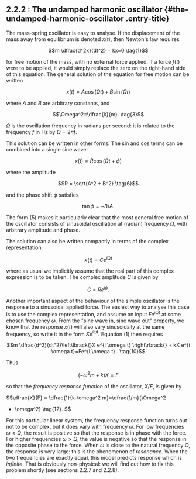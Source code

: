 ## 2.2.2 : The undamped harmonic oscillator {#the-undamped-harmonic-oscillator .entry-title}

The mass-spring oscillator is easy to analyse. If the displacement of
the mass away from equilibrium is denoted $x(t)$, then Newton's law
requires

$$m \dfrac{d^2x}{dt^2} + kx=0 \tag{1}$$

for free motion of the mass, with no external force applied. If a force
$f(t)$ were to be applied, it would simply replace the zero on the
right-hand side of this equation. The general solution of the equation
for free motion can be written

$$x(t)=A \cos(\Omega t) + B \sin(\Omega t) \tag{2}$$

where $A$ and $B$ are arbitrary constants, and

$$\Omega^2=\dfrac{k}{m}. \tag{3}$$

$\Omega$ is the oscillation frequency in radians per second: it is
related to the frequency $f$ in Hz by $\Omega = 2 \pi f$.

This solution can be written in other forms. The sin and cos terms can
be combined into a single sine wave:

$$x(t) = R \cos(\Omega t + \phi) \tag{5}$$

where the amplitude

$$R = \sqrt{A^2 + B^2} \tag{6}$$

and the phase shift $\phi$ satisfies

$$\tan{\phi} = -B/A. \tag{7}$$

The form (5) makes it particularly clear that the most general free
motion of the oscillator consists of sinusoidal oscillation at (radian)
frequency $\Omega$, with arbitrary amplitude and phase.

The solution can also be written compactly in terms of the complex
representation:

$$x(t)= C e^{i \Omega t} \tag{8}$$

where as usual we implicitly assume that the real part of this complex
expression is to be taken. The complex amplitude $C$ is given by

$$C=R e^{i \phi}. \tag{9}$$

Another important aspect of the behaviour of the simple oscillator is
the response to a sinusoidal applied force. The easiest way to analyse
this case is to use the complex representation, and assume an input
$Fe^{i \omega t}$ at some chosen frequency $\omega$. From the
"sine wave in, sine wave out" property, we know that the response
$x(t)$ will also vary sinusoidally at the same frequency, so write it
in the form $X e^{i \omega t}$. Equation (1) then requires

$$m \dfrac{d^2}{dt^2}\left\lbrack{}X e^{i \omega t} \right\rbrack{} + kX
e^{i \omega t}=Fe^{i \omega t} . \tag{10}$$

Thus

$$(- \omega^2 m+k)X=F \tag{11}$$

so that the *frequency response function* of the oscillator, $X/F$, is
given by

$$\dfrac{X}{F} = \dfrac{1}{k-\omega^2 m}=\dfrac{1/m}{\Omega^2
- \omega^2} \tag{12}. $$

For this particular linear system, the frequency response function turns
out not to be complex, but it does vary with frequency $\omega$. For
low frequencies $\omega < \Omega$, the result is positive so that
the response is in phase with the force. For higher frequencies
$\omega > \Omega$, the value is negative so that the response in
the opposite phase to the force. When $\omega$ is close to the
natural frequency $\Omega$, the response is very large: this is the
phenomenon of *resonance*. When the two frequencies are exactly equal,
this model predicts response which is *infinite*. That is obviously
non-physical: we will find out how to fix this problem shortly (see
sections 2.2.7 and 2.2.8).
